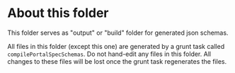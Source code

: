 # About this folder

This folder serves as "output" or "build" folder for generated json schemas.

All files in this folder (except this one) are generated by a grunt task called `compilePortalSpecSchemas`. Do not hand-edit any files in this folder. All changes to these files will be lost once the grunt task regenerates the files.

